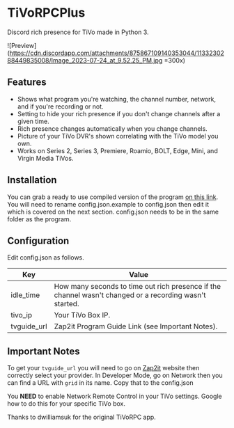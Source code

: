 # TiVoRPCPlus
Discord rich presence for TiVo made in Python 3.

![Preview](https://cdn.discordapp.com/attachments/875867109140353044/1133230288449835008/Image_2023-07-24_at_9.52.25_PM.jpg =300x)

## Features
- Shows what program you're watching, the channel number, network, and if you're recording or not.
- Setting to hide your rich presence if you don't change channels after a given time.
- Rich presence changes automatically when you change channels.
- Picture of your TiVo DVR's shown correlating with the TiVo model you own.
- Works on Series 2, Series 3, Premiere, Roamio, BOLT, Edge, Mini, and Virgin Media TiVos.

## Installation
You can grab a ready to use compiled version of the program [on this link](https://github.com/larsenv/TiVoRPCPlus/releases/latest). You will need to rename config.json.example to config.json then edit it which is covered on the next section. config.json needs to be in the same folder as the program.

## Configuration
Edit config.json as follows.

| Key | Value |
| ------ | ------ |
| idle_time | How many seconds to time out rich presence if the channel wasn't changed or a recording wasn't started. |
| tivo_ip | Your TiVo Box IP. |
| tvguide_url | Zap2it Program Guide Link (see Important Notes). |

## Important Notes
To get your `tvguide_url` you will need to go on [Zap2it](https://tvschedule.zap2it.com/) website then correctly select your provider. In Developer Mode, go on Network then you can find a URL with `grid` in its name. Copy that to the config.json

You __NEED__ to enable Network Remote Control in your TiVo settings. Google how to do this for your specific TiVo box.

Thanks to dwilliamsuk for the original TiVoRPC app.